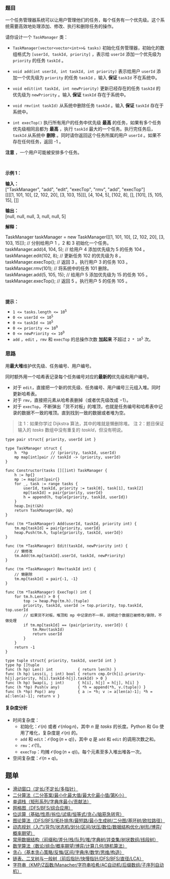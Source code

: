 ### 题目

<p>一个任务管理器系统可以让用户管理他们的任务，每个任务有一个优先级。这个系统需要高效地处理添加、修改、执行和删除任务的操作。</p>

<p>请你设计一个&nbsp;<code>TaskManager</code>&nbsp;类：</p>

<ul>
	<li>
	<p><code>TaskManager(vector&lt;vector&lt;int&gt;&gt;&amp; tasks)</code>&nbsp;初始化任务管理器，初始化的数组格式为&nbsp;<code>[userId, taskId, priority]</code>&nbsp;，表示给 <code>userId</code>&nbsp;添加一个优先级为 <code>priority</code>&nbsp;的任务 <code>taskId</code>&nbsp;。</p>
	</li>
	<li>
	<p><code>void add(int userId, int taskId, int priority)</code>&nbsp;表示给用户 <code>userId</code>&nbsp;添加一个优先级为 <code>priority</code>&nbsp;的任务 <code>taskId</code>&nbsp;，输入 <strong>保证&nbsp;</strong><code>taskId</code>&nbsp;不在系统中。</p>
	</li>
	<li>
	<p><code>void edit(int taskId, int newPriority)</code>&nbsp;更新已经存在的任务&nbsp;<code>taskId</code>&nbsp;的优先级为&nbsp;<code>newPriority</code>&nbsp;。输入 <strong>保证</strong>&nbsp;<code>taskId</code>&nbsp;存在于系统中。</p>
	</li>
	<li>
	<p><code>void rmv(int taskId)</code>&nbsp;从系统中删除任务&nbsp;<code>taskId</code>&nbsp;。输入 <strong>保证</strong>&nbsp;<code>taskId</code>&nbsp;存在于系统中。</p>
	</li>
	<li>
	<p><code>int execTop()</code>&nbsp;执行所有用户的任务中优先级 <strong>最高</strong>&nbsp;的任务，如果有多个任务优先级相同且都为 <strong>最高</strong>&nbsp;，执行&nbsp;<code>taskId</code>&nbsp;最大的一个任务。执行完任务后，<code>taskId</code><strong>&nbsp;</strong>从系统中 <strong>删除</strong>&nbsp;。同时请你返回这个任务所属的用户&nbsp;<code>userId</code>&nbsp;。如果不存在任何任务，返回&nbsp;-1 。</p>
	</li>
</ul>

<p><strong>注意</strong> ，一个用户可能被安排多个任务。</p>

<p>&nbsp;</p>

<p><strong class="example">示例 1：</strong></p>

<div class="example-block">
<p><strong>输入：</strong><br />
<span class="example-io">["TaskManager", "add", "edit", "execTop", "rmv", "add", "execTop"]<br />
[[[[1, 101, 10], [2, 102, 20], [3, 103, 15]]], [4, 104, 5], [102, 8], [], [101], [5, 105, 15], []]</span></p>

<p><strong>输出：</strong><br />
<span class="example-io">[null, null, null, 3, null, null, 5] </span></p>

<p><strong>解释：</strong></p>
TaskManager taskManager = new TaskManager([[1, 101, 10], [2, 102, 20], [3, 103, 15]]); // 分别给用户 1 ，2 和 3 初始化一个任务。<br />
taskManager.add(4, 104, 5); // 给用户 4 添加优先级为 5 的任务 104 。<br />
taskManager.edit(102, 8); // 更新任务 102 的优先级为 8 。<br />
taskManager.execTop(); // 返回 3 。执行用户 3 的任务 103 。<br />
taskManager.rmv(101); // 将系统中的任务 101 删除。<br />
taskManager.add(5, 105, 15); // 给用户 5 添加优先级为 15 的任务 105 。<br />
taskManager.execTop(); // 返回 5 。执行用户 5 的任务 105 。</div>

<p>&nbsp;</p>

<p><strong>提示：</strong></p>

<ul>
	<li><code>1 &lt;= tasks.length &lt;= 10<sup>5</sup></code></li>
	<li><code>0 &lt;= userId &lt;= 10<sup>5</sup></code></li>
	<li><code>0 &lt;= taskId &lt;= 10<sup>5</sup></code></li>
	<li><code>0 &lt;= priority &lt;= 10<sup>9</sup></code></li>
	<li><code>0 &lt;= newPriority &lt;= 10<sup>9</sup></code></li>
	<li><code>add</code>&nbsp;，<code>edit</code>&nbsp;，<code>rmv</code>&nbsp;和&nbsp;<code>execTop</code>&nbsp;的总操作次数 <strong>加起来</strong>&nbsp;不超过&nbsp;<code>2 * 10<sup>5</sup></code> 次。</li>
</ul>

### 思路

用**最大堆**维护优先级、任务编号、用户编号。

同时额外用一个哈希表记录每个任务编号对应的**最新的**优先级和用户编号。

- 对于 $\texttt{edit}$，直接把一个新的优先级、任务编号、用户编号三元组入堆。同时更新哈希表。
- 对于 $\texttt{rmv}$，直接把元素从哈希表删掉（或者优先级改成 $-1$）。
- 对于 $\texttt{execTop}$，不断弹出「货不对板」的堆顶，也就是任务编号和哈希表中记录的数据不一致的堆顶。直到找到一致的数据或者堆为空。

> 注 1：如果你学过 Dijkstra 算法，其中的堆就是懒删除堆。
> 注 2：题目保证输入的 $\textit{tasks}$ 数组中没有重复的 $\textit{taskId}$，但没有明说。

```
type pair struct{ priority, userId int }

type TaskManager struct {
	h  *hp          // (priority, taskId, userId)
	mp map[int]pair // taskId -> (priority, userId)
}

func Constructor(tasks [][]int) TaskManager {
	h := hp{}
	mp := map[int]pair{}
	for _, task := range tasks {
		userId, taskId, priority := task[0], task[1], task[2]
		mp[taskId] = pair{priority, userId}
		h = append(h, tuple{priority, taskId, userId})
	}
	heap.Init(&h)
	return TaskManager{&h, mp}
}

func (tm *TaskManager) Add(userId, taskId, priority int) {
	tm.mp[taskId] = pair{priority, userId}
	heap.Push(tm.h, tuple{priority, taskId, userId})
}

func (tm *TaskManager) Edit(taskId, newPriority int) {
	// 懒修改
	tm.Add(tm.mp[taskId].userId, taskId, newPriority)
}

func (tm *TaskManager) Rmv(taskId int) {
	// 懒删除
	tm.mp[taskId] = pair{-1, -1}
}

func (tm *TaskManager) ExecTop() int {
	for tm.h.Len() > 0 {
		top := heap.Pop(tm.h).(tuple)
		priority, taskId, userId := top.priority, top.taskId, top.userId
		// 如果货不对板，堆顶和 mp 中记录的不一样，说明这个数据已被修改/删除，不做处理
		if tm.mp[taskId] == (pair{priority, userId}) {
			tm.Rmv(taskId)
			return userId
		}
	}
	return -1
}

type tuple struct{ priority, taskId, userId int }
type hp []tuple
func (h hp) Len() int           { return len(h) }
func (h hp) Less(i, j int) bool { return cmp.Or(h[i].priority-h[j].priority, h[i].taskId-h[j].taskId) > 0 }
func (h hp) Swap(i, j int)      { h[i], h[j] = h[j], h[i] }
func (h *hp) Push(v any)        { *h = append(*h, v.(tuple)) }
func (h *hp) Pop() any          { a := *h; v := a[len(a)-1]; *h = a[:len(a)-1]; return v }
```

#### 复杂度分析

- 时间复杂度：
    - 初始化：$\mathcal{O}(n)$ 或者 $\mathcal{O}(n\log n)$，其中 $n$ 是 $\textit{tasks}$ 的长度。Python 和 Go 使用了堆化，复杂度是 $\mathcal{O}(n)$ 的。
    - $\texttt{add}$ 和 $\texttt{edit}$：$\mathcal{O}(\log (n+q))$，其中 $q$ 是 $\texttt{add}$ 和 $\texttt{edit}$ 的调用次数之和。
    - $\texttt{rmv}$：$\mathcal{O}(1)$。
    - $\texttt{execTop}$：均摊 $\mathcal{O}(\log (n+q))$。每个元素至多入堆出堆各一次。
- 空间复杂度：$\mathcal{O}(n+q)$。


## 题单

- [滑动窗口（定长/不定长/多指针）](https://leetcode.cn/circle/discuss/0viNMK/)
- [二分算法（二分答案/最小化最大值/最大化最小值/第K小）](https://leetcode.cn/circle/discuss/SqopEo/)
- [单调栈（矩形系列/字典序最小/贡献法）](https://leetcode.cn/circle/discuss/9oZFK9/)
- [网格图（DFS/BFS/综合应用）](https://leetcode.cn/circle/discuss/YiXPXW/)
- [位运算（基础/性质/拆位/试填/恒等式/贪心/脑筋急转弯）](https://leetcode.cn/circle/discuss/dHn9Vk/)
- [图论算法（DFS/BFS/拓扑排序/最短路/最小生成树/二分图/基环树/欧拉路径）](https://leetcode.cn/circle/discuss/01LUak/)
- [动态规划（入门/背包/状态机/划分/区间/状压/数位/数据结构优化/树形/博弈/概率期望）](https://leetcode.cn/circle/discuss/tXLS3i/)
- [常用数据结构（前缀和/差分/栈/队列/堆/字典树/并查集/树状数组/线段树）](https://leetcode.cn/circle/discuss/mOr1u6/)
- [数学算法（数论/组合/概率期望/博弈/计算几何/随机算法）](https://leetcode.cn/circle/discuss/IYT3ss/)
- [贪心（基本贪心策略/反悔/区间/字典序/数学/思维/构造）](https://leetcode.cn/circle/discuss/g6KTKL/)
- [链表、二叉树与一般树（前后指针/快慢指针/DFS/BFS/直径/LCA）](https://leetcode.cn/circle/discuss/K0n2gO/)
- [字符串（KMP/Z函数/Manacher/字符串哈希/AC自动机/后缀数组/子序列自动机）](https://leetcode.cn/circle/discuss/SJFwQI/)